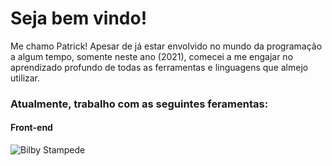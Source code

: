 # Seja bem vindo!

Me chamo Patrick! Apesar de já estar envolvido no mundo da programação a algum tempo, somente neste ano (2021), comecei a me engajar no aprendizado profundo de todas as ferramentas e linguagens que almejo utilizar.

### Atualmente, trabalho com as seguintes feramentas: 

#### Front-end
![Bilby Stampede](https://upload.wikimedia.org/wikipedia/commons/thumb/2/27/PHP-logo.svg/2560px-PHP-logo.svg.png=50x)

